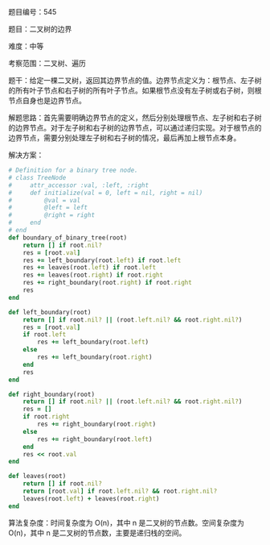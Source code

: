 题目编号：545

题目：二叉树的边界

难度：中等

考察范围：二叉树、遍历

题干：给定一棵二叉树，返回其边界节点的值。边界节点定义为：根节点、左子树的所有叶子节点和右子树的所有叶子节点。如果根节点没有左子树或右子树，则根节点自身也是边界节点。

解题思路：首先需要明确边界节点的定义，然后分别处理根节点、左子树和右子树的边界节点。对于左子树和右子树的边界节点，可以通过递归实现。对于根节点的边界节点，需要分别处理左子树和右子树的情况，最后再加上根节点本身。

解决方案：

```ruby
# Definition for a binary tree node.
# class TreeNode
#     attr_accessor :val, :left, :right
#     def initialize(val = 0, left = nil, right = nil)
#         @val = val
#         @left = left
#         @right = right
#     end
# end
def boundary_of_binary_tree(root)
    return [] if root.nil?
    res = [root.val]
    res += left_boundary(root.left) if root.left
    res += leaves(root.left) if root.left
    res += leaves(root.right) if root.right
    res += right_boundary(root.right) if root.right
    res
end

def left_boundary(root)
    return [] if root.nil? || (root.left.nil? && root.right.nil?)
    res = [root.val]
    if root.left
        res += left_boundary(root.left)
    else
        res += left_boundary(root.right)
    end
    res
end

def right_boundary(root)
    return [] if root.nil? || (root.left.nil? && root.right.nil?)
    res = []
    if root.right
        res += right_boundary(root.right)
    else
        res += right_boundary(root.left)
    end
    res << root.val
end

def leaves(root)
    return [] if root.nil?
    return [root.val] if root.left.nil? && root.right.nil?
    leaves(root.left) + leaves(root.right)
end
```

算法复杂度：时间复杂度为 O(n)，其中 n 是二叉树的节点数。空间复杂度为 O(n)，其中 n 是二叉树的节点数，主要是递归栈的空间。
